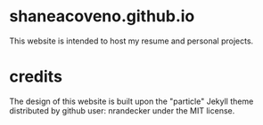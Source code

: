 # shaneacoveno.github.io
This website is intended to host my resume and personal projects.

# credits
The design of this website is built upon the "particle" Jekyll theme distributed by github user: nrandecker under the MIT license.
